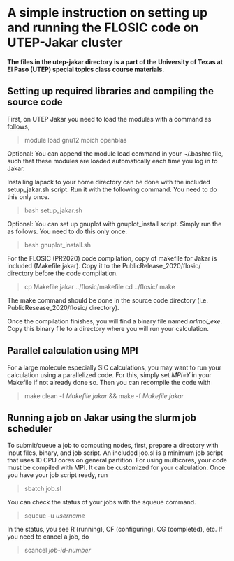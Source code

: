 # A simple instruction on setting up and running the FLOSIC code on UTEP-Jakar cluster

**The files in the utep-jakar directory is a part of the University of Texas at El Paso (UTEP) special topics class course materials.**

## Setting up required libraries and compiling the source code

First, on UTEP Jakar you need to load the modules with a command as follows,

> module load gnu12 mpich openblas 

Optional: You can append the module load command in your ~/.bashrc file, such that these modules are loaded automatically each time you log in to Jakar.

Installing lapack to your home directory can be done with the included setup_jakar.sh script. Run it with the following command. You need to do this only once.

> bash setup_jakar.sh

Optional: You can set up gnuplot with gnuplot_install script. Simply run the as follows. You need to do this only once.

> bash gnuplot_install.sh  
 
For the FLOSIC (PR2020) code compilation, copy of makefile for Jakar is included (Makefile.jakar). Copy it to the PublicRelease_2020/flosic/ directory before the code compilation.

> cp Makefile.jakar ../flosic/makefile
> cd ../flosic/
> make

The make command should be done in the source code directory (i.e. PublicResease_2020/flosic/ directory).

Once the compilation finishes, you will find a binary file named *nrlmol_exe*. Copy this binary file to a directory where you will run your calculation.

## Parallel calculation using MPI

For a large molecule especially SIC calculations, you may want to run your calculation using a parallelized code. For this, simply set *MPI=Y* in your Makefile if not already done so. Then you can recompile the code with

> make clean -f *Makefile.jakar* && make -f *Makefile.jakar*
 

## Running a job on Jakar using the slurm job scheduler

To submit/queue a job to computing nodes, first, prepare a directory with input files, binary, and job script. An included job.sl is a minimum job script that uses 10 CPU cores on general partition. For using multicores, your code must be compiled with MPI. It can be customized for your calculation. Once you have your job script ready, run

> sbatch job.sl

You can check the status of your jobs with the squeue command.

> squeue -u *username*

In the status, you see R (running), CF (configuring), CG (completed), etc. 
If you need to cancel a job, do

> scancel *job-id-number*
